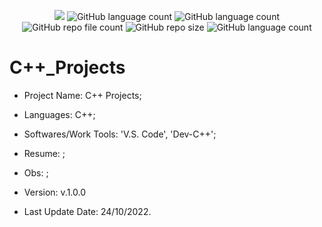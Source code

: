 <p align="center">
  <img src="http://img.shields.io/static/v1?label=STATUS&message=Concluded&color=blue&style=flat"/>
  <img alt="GitHub language count" src="https://img.shields.io/github/languages/count/Rafa-KozAnd/C++_Projects">
  <img alt="GitHub language count" src="https://img.shields.io/github/languages/top/Rafa-KozAnd/C++_Projects">
  <img alt="GitHub repo file count" src="https://img.shields.io/github/directory-file-count/Rafa-KozAnd/C++_Projects">
  <img alt="GitHub repo size" src="https://img.shields.io/github/repo-size/Rafa-KozAnd/C++_Projects">
  <img alt="GitHub language count" src="https://img.shields.io/github/license/Rafa-KozAnd/C++_Projects">
</p>

# C++_Projects

- Project Name: C++ Projects;
- Languages: C++;
- Softwares/Work Tools: 'V.S. Code', 'Dev-C++';
- Resume: ;
- Obs: ;
- Version: v.1.0.0


- Last Update Date: 24/10/2022.

##
